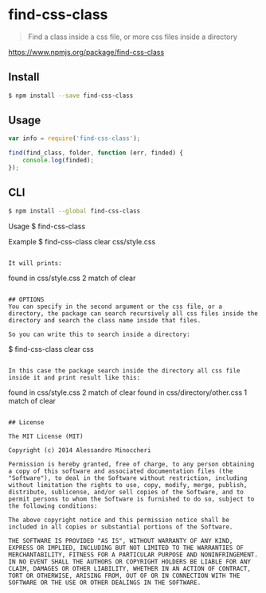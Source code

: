 # find-css-class

> Find a class inside a css file, or more css files inside a directory

https://www.npmjs.org/package/find-css-class

## Install

```sh
$ npm install --save find-css-class
```


## Usage

```js
var info = require('find-css-class');

find(find_class, folder, function (err, finded) {
	console.log(finded);
});
```

## CLI

```sh
$ npm install --global find-css-class
```

  Usage
  $ find-css-class <class-to-find> <folder-name-or-css-file>

  Example
  $ find-css-class clear css/style.css
```

It will prints:
```
found in css/style.css 2 match of clear
```

## OPTIONS
You can specify in the second argument or the css file, or a directory, the package can search recursively all css files inside the directory and search the class name inside that files.

So you can write this to search inside a directory:

```
$ find-css-class clear css
```

In this case the package search inside the directory all css file inside it and print result like this:
```
found in css/style.css 2 match of clear
found in css/directory/other.css 1 match of clear
```

## License

The MIT License (MIT)

Copyright (c) 2014 Alessandro Minoccheri

Permission is hereby granted, free of charge, to any person obtaining a copy of this software and associated documentation files (the "Software"), to deal in the Software without restriction, including without limitation the rights to use, copy, modify, merge, publish, distribute, sublicense, and/or sell copies of the Software, and to permit persons to whom the Software is furnished to do so, subject to the following conditions:

The above copyright notice and this permission notice shall be included in all copies or substantial portions of the Software.

THE SOFTWARE IS PROVIDED "AS IS", WITHOUT WARRANTY OF ANY KIND, EXPRESS OR IMPLIED, INCLUDING BUT NOT LIMITED TO THE WARRANTIES OF MERCHANTABILITY, FITNESS FOR A PARTICULAR PURPOSE AND NONINFRINGEMENT. IN NO EVENT SHALL THE AUTHORS OR COPYRIGHT HOLDERS BE LIABLE FOR ANY CLAIM, DAMAGES OR OTHER LIABILITY, WHETHER IN AN ACTION OF CONTRACT, TORT OR OTHERWISE, ARISING FROM, OUT OF OR IN CONNECTION WITH THE SOFTWARE OR THE USE OR OTHER DEALINGS IN THE SOFTWARE.